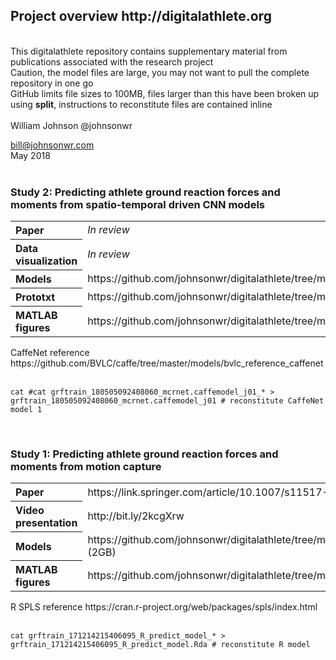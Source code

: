 <!---
  ---
  --- 1. Filename, Creation-Date
  ---      digitalathlete/README.md, 22may2018
  ---
  --- 2. Original-Author, Email-Address
  ---      Copyright (c) MMXVIII
  ---      William JOHNSON, bill@johnsonwr.com
  ---
  --- 3. Last-Updated-By, Email-Address
  ---      William JOHNSON, bill@johnsonwr.com
  ---
  --- 4. Notes
  ---      https://guides.github.com/features/mastering-markdown/
  ---      https://github.com/adam-p/markdown-here/wiki/Markdown-Cheatsheet
  ---
  --- 5. Modification-History
  ---      Build Author Date      Change
  ---      n/a   wrj    22may2018 alpha release 
  --->

<h2>Project overview http://digitalathlete.org</h2>
<br>
This digitalathlete repository contains supplementary material from publications associated with the research project<br><bt>
Caution, the model files are large, you may not want to pull the complete repository in one go<br>
GitHub limits file sizes to 100MB, files larger than this have been broken up using <b>split</b>, instructions to reconstitute files are contained inline<br>
<br>
William Johnson @johnsonwr<br>

bill@johnsonwr.com<br>
May 2018<br>
<br>

<h3>Study 2: Predicting athlete ground reaction forces and moments from spatio-temporal driven
CNN models</h3>
<table>
<tr><th align="left">Paper</th><td align="left"><i>In review</i></td></tr>
<tr><th align="left">Data visualization</th><td align="left"><i>In review</i></td></tr>
<tr><th align="left">Models</th><td align="left">https://github.com/johnsonwr/digitalathlete/tree/master/study2/models</td></tr>
<tr><th align="left">Prototxt</th><td align="left">https://github.com/johnsonwr/digitalathlete/tree/master/study2/prototxt</td></tr>
<tr><th align="left">MATLAB figures</th><td align="left">https://github.com/johnsonwr/digitalathlete/tree/master/study2/figures</td></tr>
</table>
CaffeNet reference https://github.com/BVLC/caffe/tree/master/models/bvlc_reference_caffenet<br>
<br>

```
cat #cat grftrain_180505092408060_mcrnet.caffemodel_j01_* > grftrain_180505092408060_mcrnet.caffemodel_j01 # reconstitute CaffeNet model 1
```

<br>
<h3>Study 1: Predicting athlete ground reaction forces and moments from motion capture</h3>
<table>
<tr><th align="left">Paper</th><td align="left">https://link.springer.com/article/10.1007/s11517-018-1802-7</td></tr>
<tr><th align="left">Video presentation</th><td align="left">http://bit.ly/2kcgXrw</td></tr>
<tr><th align="left">Models</th><td align="left">https://github.com/johnsonwr/digitalathlete/tree/master/study1/models (2GB)</td></tr>
<tr><th align="left">MATLAB figures</th><td align="left">https://github.com/johnsonwr/digitalathlete/tree/master/study1/figures</td></tr>
</table>
R SPLS reference https://cran.r-project.org/web/packages/spls/index.html<br>
<br>

```
cat grftrain_171214215406095_R_predict_model_* > grftrain_171214215406095_R_predict_model.Rda # reconstitute R model
```
